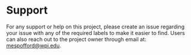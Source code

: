 # Support
For any support or help on this project, please create an issue
regarding your issue with any of the required labels to make it
easier to find. Users can also reach out to the project owner through
email at: mespofford@wpi.edu.